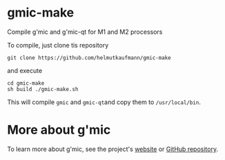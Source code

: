 # gmic-make
Compile g'mic and g'mic-qt for M1 and M2 processors

To compile, just clone tis repository 
```
git clone https://github.com/helmutkaufmann/gmic-make
```
and execute 
```
cd gmic-make
sh build ./gmic-make.sh
```
This will compile ``gmic`` and ``gmic-qt``and copy them to ``/usr/local/bin``.

# More about g'mic
To learn more about g'mic, see the project's [website](https://gmic.eu) or [GitHub repository](https://github.com/GreycLab/gmic).
